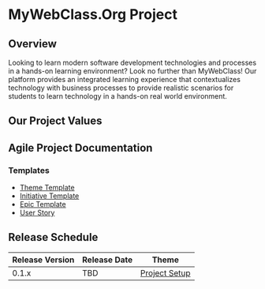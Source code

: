 # MyWebClass.Org Project

## Overview

Looking to learn modern software development technologies and processes in a hands-on learning environment? Look no
further than MyWebClass! Our platform provides an integrated learning experience that contextualizes technology with
business processes to provide realistic scenarios for students to learn technology in a hands-on real world environment.

## Our Project Values

## Agile Project Documentation
### Templates
* [Theme Template](documentation/templates/theme/theme_template.md)
* [Initiative Template](documentation/templates/theme/initiatives/initiative_template.md)
* [Epic Template](documentation/templates/theme/initiatives/epics/epic_template.md)
* [User Story](documentation/templates/theme/initiatives/epics/stories/story_template.md)

## Release Schedule
| Release Version | Release Date | Theme                                                 |
|-----------------|--------------|-------------------------------------------------------|
| 0.1.x           | TBD          | [Project Setup](documentation/theme_1/theme_project_setup.md) |

